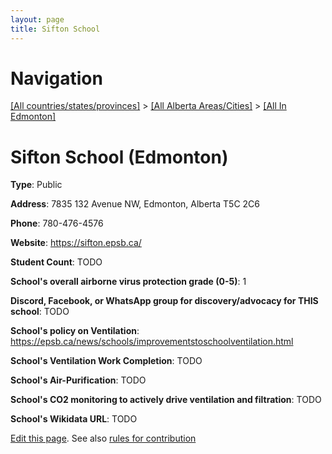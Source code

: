 ```yaml
---
layout: page
title: Sifton School
---
```

# Navigation

[[All countries/states/provinces]](../../..) > [[All Alberta Areas/Cities]](../..) > [[All In Edmonton]](..)

# Sifton School (Edmonton)

**Type**: Public

**Address**: 7835 132 Avenue NW, Edmonton, Alberta T5C 2C6

**Phone**: 780-476-4576

**Website**: <https://sifton.epsb.ca/>

**Student Count**: TODO

**School's overall airborne virus protection grade (0-5)**: 1

**Discord, Facebook, or WhatsApp group for discovery/advocacy for THIS school**: TODO

**School's policy on Ventilation**: <https://epsb.ca/news/schools/improvementstoschoolventilation.html>

**School's Ventilation Work Completion**: TODO

**School's Air-Purification**: TODO

**School's CO2 monitoring to actively drive ventilation and filtration**: TODO

**School's Wikidata URL**: TODO


[Edit this page](https://github.com/ventilate-schools/AB/edit/main/./Edmonton/Sifton_School.md). See also [rules for contribution](../../../contribution-rules/)